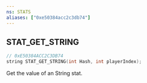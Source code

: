 ```yaml
---
ns: STATS
aliases: ["0xe50384acc2c3db74"]
---
```

## STAT_GET_STRING

```c
// 0xE50384ACC2C3DB74
string STAT_GET_STRING(int Hash, int playerIndex);
```

Get the value of an String stat.

